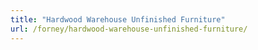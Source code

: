 ```yaml
---
title: "Hardwood Warehouse Unfinished Furniture"
url: /forney/hardwood-warehouse-unfinished-furniture/
---
```

